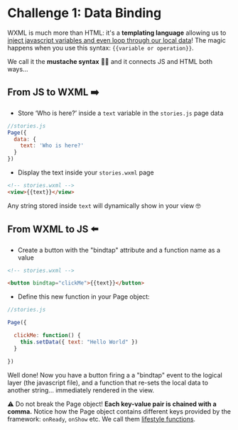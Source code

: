 # Challenge 1: Data Binding

WXML is much more than HTML: it's a **templating language** allowing us to [inject javascript variables and even loop through our local data](https://developers.weixin.qq.com/miniprogram/en/dev/framework/view/wxml/)! The magic happens when you use this syntax: `{{variable or operation}}`.

We call it the **mustache syntax** 👨‍🦰 and it connects JS and HTML both ways...

## From JS to WXML ➡️

- Store ‘Who is here?’ inside a `text` variable in the `stories.js` page data

```js
//stories.js
Page({
  data: {
    text: 'Who is here?'
  }
})
```

- Display the text inside your `stories.wxml` page

```html
<!-- stories.wxml -->
<view>{{text}}</view>
```

Any string stored inside `text` will dynamically show in your view 🤓

## From WXML to JS ⬅️

- Create a button with the "bindtap" attribute and a function name as a value

```html
<!-- stories.wxml -->

<button bindtap="clickMe">{{text}}</button>
```

- Define this new function in your Page object:

```js
//stories.js

Page({

  clickMe: function() {
    this.setData({ text: "Hello World" })
  }

})
```

Well done! Now you have a button firing a a "bindtap" event to the logical layer (the javascript file), and a function that re-sets the local data to another string... immediately rendered in the view.

⚠️ Do not break the Page object! **Each key-value pair is chained with a comma.** Notice how the Page object contains different keys provided by the framework: `onReady`, `onShow` etc. We call them [lifestyle functions](https://developers.weixin.qq.com/miniprogram/en/dev/framework/app-service/page.html).